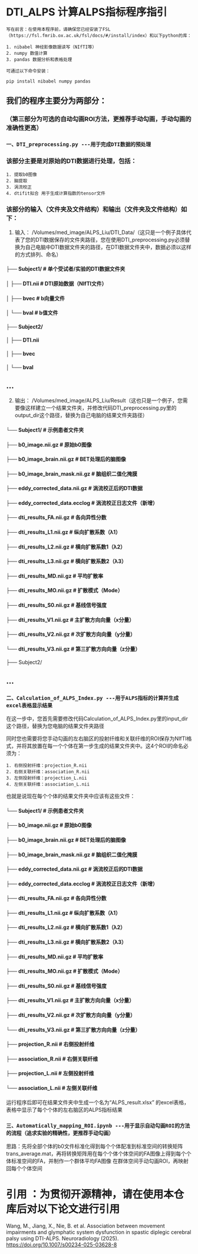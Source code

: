 # DTI_ALPS 计算ALPS指标程序指引

`写在前言：在使用本程序前，请确保您已经安装了FSL（https://fsl.fmrib.ox.ac.uk/fsl/docs/#/install/index）和以下python的库：`

    1. ​nibabel 神经影像数据读写（NIfTI等）
    2. ​numpy 数值计算
    3. ​pandas 数据分析和表格处理

`可通过以下命令安装：`

    pip install nibabel numpy pandas
    

## 我们的程序主要分为两部分：
### （第三部分为可选的自动勾画ROI方法，更推荐手动勾画，手动勾画的准确性更高）

### `一、DTI_preprocessing.py ---用于完成DTI数据的预处理`

### 该部分主要是对原始的DTI数据进行处理，包括：
    1. 提取b0图像
    2. 脑提取
    3. 涡流校正
    4. dtifit拟合 用于生成计算指数的tensor文件

### 该部分的输入（文件夹及文件结构）和输出（文件夹及文件结构）如下：
1. 输入：
/Volumes/med_image/ALPS_Liu/DTI_Data/（这只是一个例子具体代表了您的DTI数据保存的文件夹路径，您在使用DTI_preprocessing.py必须替换为自己电脑中DTI数据文件夹的路径，在DTI数据文件夹中，数据必须以这样的方式排列、命名）

#### ├── Subject1/             # 单个受试者/实验的DTI数据文件夹
#### │   ├── DTI.nii    # DTI原始数据（NIfTI文件）
#### │   ├── bvec          # b向量文件
#### │   └── bval          # b值文件

#### ├── Subject2/
#### │   ├── DTI.nii 
#### │   ├── bvec
#### │   └── bval
## ...
2. 输出：
/Volumes/med_image/ALPS_Liu/Result（这也只是一个例子，您需要像这样建立一个结果文件夹，并修改代码DTI_preprocessing.py里的output_dir这个路径，替换为自己电脑的结果文件夹路径）

#### └── Subject1/    # 示例患者文件夹
####     ├── b0_image.nii.gz                   # 原始b0图像
 ####    ├── b0_image_brain.nii.gz             # BET处理后的脑图像
####     ├── b0_image_brain_mask.nii.gz        # 脑组织二值化掩膜
 ####    ├── eddy_corrected_data.nii.gz        # 涡流校正后的DTI数据
####     ├── eddy_corrected_data.ecclog        # 涡流校正日志文件（新增）
   ####  ├── dti_results_FA.nii.gz             # 各向异性分数
  ####   ├── dti_results_L1.nii.gz             # 纵向扩散系数（λ1）
   ####  ├── dti_results_L2.nii.gz             # 横向扩散系数1（λ2）
   ####  ├── dti_results_L3.nii.gz             # 横向扩散系数2（λ3）
   ####  ├── dti_results_MD.nii.gz             # 平均扩散率
   ####  ├── dti_results_MO.nii.gz             # 扩散模式（Mode）
   ####  ├── dti_results_S0.nii.gz             # 基线信号强度
   ####  ├── dti_results_V1.nii.gz             # 主扩散方向向量（x分量）
   ####  ├── dti_results_V2.nii.gz             # 次扩散方向向量（y分量）
  ####   └── dti_results_V3.nii.gz             # 第三扩散方向向量（z分量）

├── Subject2/
## ...

### `二、Calculation_of_ALPS_Index.py ---用于ALPS指标的计算并生成excel表格显示结果`

在这一步中，您首先需要修改代码Calculation_of_ALPS_Index.py里的input_dir这个路径，替换为您电脑的结果文件夹路径

同时您也需要将您手动勾画的左右脑区的投射纤维和关联纤维的ROI保存为NIfTI格式，并将其放置在每一个个体在第一步生成的结果文件夹中。这4个ROI的命名必须为：

    1. 右侧投射纤维：projection_R.nii
    2. 右侧关联纤维：association_R.nii
    3. 左侧投射纤维：projection_L.nii
    4. 左侧关联纤维：association_L.nii

也就是说现在每个个体的结果文件夹中应该有这些文件：
#### └── Subject1/    # 示例患者文件夹
  ####   ├── b0_image.nii.gz                   # 原始b0图像
   ####  ├── b0_image_brain.nii.gz             # BET处理后的脑图像
  ####   ├── b0_image_brain_mask.nii.gz        # 脑组织二值化掩膜
   ####  ├── eddy_corrected_data.nii.gz        # 涡流校正后的DTI数据
   ####  ├── eddy_corrected_data.ecclog        # 涡流校正日志文件（新增）
  ####   ├── dti_results_FA.nii.gz             # 各向异性分数
  ####   ├── dti_results_L1.nii.gz             # 纵向扩散系数（λ1）
   ####  ├── dti_results_L2.nii.gz             # 横向扩散系数1（λ2）
   ####  ├── dti_results_L3.nii.gz             # 横向扩散系数2（λ3）
  ####   ├── dti_results_MD.nii.gz             # 平均扩散率
 ####    ├── dti_results_MO.nii.gz             # 扩散模式（Mode）
  ####   ├── dti_results_S0.nii.gz             # 基线信号强度
  ####   ├── dti_results_V1.nii.gz             # 主扩散方向向量（x分量）
  ####   ├── dti_results_V2.nii.gz             # 次扩散方向向量（y分量）
  ####   └── dti_results_V3.nii.gz             # 第三扩散方向向量（z分量）
  ####   ├── projection_R.nii                 # 右侧投射纤维
  ####   ├── association_R.nii                # 右侧关联纤维
   ####  ├── projection_L.nii                 # 左侧投射纤维
   ####  └── association_L.nii                # 左侧关联纤维

运行程序后即可在结果文件夹中生成一个名为“ALPS_result.xlsx” 的excel表格，表格中显示了每个个体的左右脑区的ALPS指标结果

### `三、Automatically_mapping_ROI.ipynb ---用于显示自动勾画ROI的方法的流程（追求实验的精确性，更推荐手动勾画）`

思路：先将全部个体的b0文件标准化得到每个个体配准到标准空间的转换矩阵trans_average.mat，再将转换矩阵用在每个个体个体空间的FA图像上得到每个个体标准空间的FA，并制作一个群体平均FA图像
在群体空间手动勾画ROI，再映射回每个个体空间

# 引用 ：为贯彻开源精神，请在使用本仓库后对以下论文进行引用
Wang, M., Jiang, X., Nie, B. et al. Association between movement impairments and glymphatic system dysfunction in spastic diplegic cerebral palsy using DTI-ALPS. Neuroradiology (2025). https://doi.org/10.1007/s00234-025-03628-8
